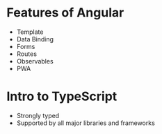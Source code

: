 # Features of Angular
- Template
- Data Binding
- Forms
- Routes
- Observables
- PWA

# Intro to TypeScript
- Strongly typed
- Supported by all major libraries and frameworks